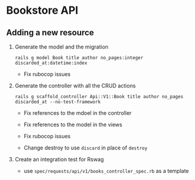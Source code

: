 # Bookstore API

## Adding a new resource

1. Generate the model and the migration

    ```shell
    rails g model Book title author no_pages:integer discarded_at:datetime:index
    ```

    - Fix rubocop issues
    
2. Generate the controller with all the CRUD actions

    ```shell
    rails g scaffold_controller Api::V1::Book title author no_pages discarded_at --no-test-framework
    ```

    - Fix references to the mdoel in the controller
    - Fix references to the model in the views
    - Fix rubocop issues

    - Change destroy to use `discard` in place of `destroy`
    
3. Create an integration test for Rswag

    - use `spec/requests/api/v1/books_controller_spec.rb` as a template
